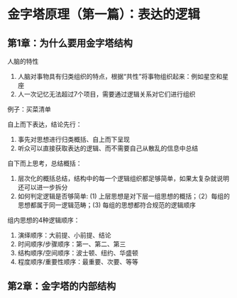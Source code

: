 # 金字塔原理（第一篇）：表达的逻辑 

## 第1章：为什么要用金字塔结构

人脑的特性

1. 人脑对事物具有归类组织的特点，根据“共性”将事物组织起来：例如星空和星座
2. 人一次记忆无法超过7个项目，需要通过逻辑关系对它们进行组织

例子：买菜清单

自上而下表达，结论先行：
1. 事先对思想进行归类概括、自上而下呈现
2. 听众可以直接获取表达的逻辑、而不需要自己从散乱的信息中总结

自下而上思考，总结概括：
1. 层次化的概括总结，结构中的每一个逻辑组织都足够简单，如果太复杂就说明还可以进一步拆分
2. 如何判定逻辑是否够简单: (1) 上层思想是对下层一组思想的概括；（2）每组的思想都属于同一逻辑范畴；(3) 每组的思想都符合规范的逻辑顺序

组内思想的4种逻辑顺序：
1. 演绎顺序：大前提、小前提、结论
2. 时间顺序/步骤顺序：第一、第二、第三
3. 结构顺序/空间顺序：波士顿、纽约、华盛顿
4. 程度顺序/重要性顺序：最重要、次要、等等

## 第2章：金字塔的内部结构
